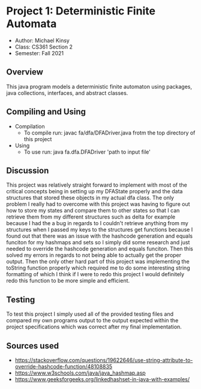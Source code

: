 # Project 1: Deterministic Finite Automata

* Author: Michael Kinsy
* Class: CS361 Section 2 
* Semester: Fall 2021

## Overview

This java program models a deterministic finite automaton using packages, java collections, interfaces, and abstract classes.

## Compiling and Using

* Compilation
   - To compile run: javac fa/dfa/DFADriver.java frotm the top directory of this project
* Using
   - To use run: java fa.dfa.DFADriver 'path to input file'

## Discussion
 This project was relatively straight forward to implement with most of the critical concepts being in setting up my DFAState properly and the data structures that stored these objects in my actual dfa class. The only problem I really had to overcome with this project was having to figure out how to store my states and compare them to other states so that I can retrieve them from my different structures such as delta for example because I had the a bug in regards to I couldn't retrieve anything from my structures when I passed my keys to the structures get functions because I found out that there was an issue with the hashcode generation and equals funciton for my hashmaps and sets so I simply did some research and just needed to override the hashcode generation and equals funciton. Then this solved my errors in regards to not being able to actually get the proper output. Then the only other hard part of this project was implementing the toString function properly which required me to do some interesting string formatting of which I think if I were to redo this project I would definitely redo this function to be more simple and efficient.
 
## Testing

To test this project I simply used all of the provided testing files and compared my own programs output to the output expected within the project specifications which was correct after my final implementation.

## Sources used

* https://stackoverflow.com/questions/19622646/use-string-attribute-to-override-hashcode-function/48108835
* https://www.w3schools.com/java/java_hashmap.asp
* https://www.geeksforgeeks.org/linkedhashset-in-java-with-examples/
